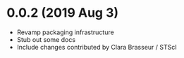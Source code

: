 # 0.0.2 (2019 Aug 3)

- Revamp packaging infrastructure
- Stub out some docs
- Include changes contributed by Clara Brasseur / STScI
